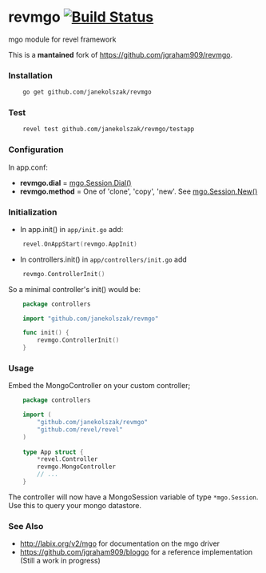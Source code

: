 revmgo [![Build Status](https://travis-ci.org/janekolszak/revmgo.svg?branch=master)](https://travis-ci.org/janekolszak/revmgo)
======
mgo module for revel framework

This is a **mantained** fork of https://github.com/jgraham909/revmgo. 

### Installation
``` bash
    go get github.com/janekolszak/revmgo
```
### Test
``` bash
    revel test github.com/janekolszak/revmgo/testapp
```
### Configuration
In app.conf:
- **revmgo.dial** = [mgo.Session.Dial()](http://godoc.org/labix.org/v2/mgo#Dial)
- **revmgo.method** = One of 'clone', 'copy', 'new'. See [mgo.Session.New()](http://godoc.org/labix.org/v2/mgo#Session.New)

### Initialization
- In app.init() in `app/init.go` add:
``` go
    revel.OnAppStart(revmgo.AppInit)
```

- In controllers.init() in `app/controllers/init.go` add
``` go
    revmgo.ControllerInit()
```
So a minimal controller's init() would be:

``` go
    package controllers

    import "github.com/janekolszak/revmgo"

    func init() {
        revmgo.ControllerInit()
    }
```

### Usage
Embed the MongoController on your custom controller;
``` go
    package controllers

    import (
        "github.com/janekolszak/revmgo"
        "github.com/revel/revel"
    )
    
    type App struct {
        *revel.Controller
        revmgo.MongoController
  		// ...
  	}
```
The controller will now have a MongoSession variable of type `*mgo.Session`. Use this to query your mongo datastore.

### See Also

*  http://labix.org/v2/mgo for documentation on the mgo driver
*  https://github.com/jgraham909/bloggo for a reference implementation (Still a work in progress)



